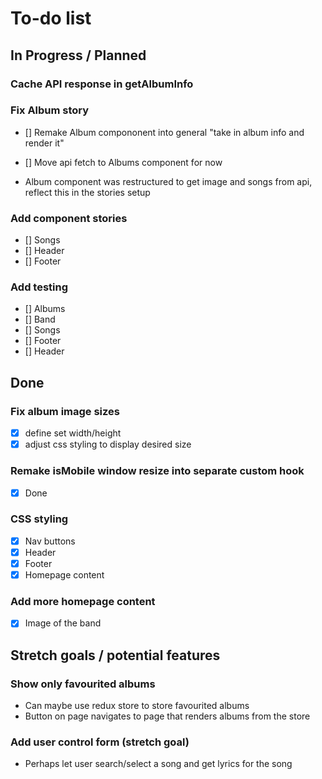 # To-do list

## In Progress / Planned

### Cache API response in getAlbumInfo

### Fix Album story

- [] Remake Album compononent into general "take in album info and render it"
- [] Move api fetch to Albums component for now

- Album component was restructured to get image and songs from api, reflect this in the stories setup

### Add component stories

- [] Songs
- [] Header
- [] Footer

### Add testing

- [] Albums
- [] Band
- [] Songs
- [] Footer
- [] Header

## Done

### Fix album image sizes

- [x] define set width/height
- [x] adjust css styling to display desired size

### Remake isMobile window resize into separate custom hook

- [x] Done

### CSS styling

- [x] Nav buttons
- [x] Header
- [x] Footer
- [x] Homepage content

### Add more homepage content

- [x] Image of the band

## Stretch goals / potential features

### Show only favourited albums

- Can maybe use redux store to store favourited albums
- Button on page navigates to page that renders albums from the store

### Add user control form (stretch goal)

- Perhaps let user search/select a song and get lyrics for the song
